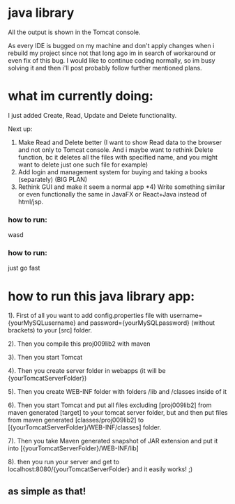 # java library



All the output is shown in the Tomcat console.

As every IDE is bugged on my machine and don't apply changes when i rebuild my project since not that long ago im in search of workaround or even fix of this bug. I would like to continue coding normally, so im busy solving it and then i'll post probably follow further mentioned plans.

# what im currently doing:

I just added Create, Read, Update and Delete functionality.

Next up: 
1) Make Read and Delete better (I want to show Read data to the browser and not only to Tomcat console. And i maybe want to rethink Delete function, bc it deletes all the files with specified name, and you might want to delete just one such file for example)
4) Add login and management system for buying and taking a books (separately) (BIG PLAN)
3) Rethink GUI and make it seem a normal app
*4) Write something similar or even functionally the same in JavaFX or React+Java instead of html/jsp. 

<h3> how to run: </h3>
wasd
<h3> how to run: </h3>
just go fast


# how to run this java library app:


1). First of all you want to add config.properties file with username={yourMySQLusername} and password={yourMySQLpassword} (without brackets) to your [src] folder.


2). Then you compile this proj009lib2 with maven


3). Then you start Tomcat


4). Then you create server folder in webapps (it will be {yourTomcatServerFolder})


5). Then you create WEB-INF folder with folders /lib and /classes inside of it


6). Then you start Tomcat and put all files excluding [proj009lib2] from maven generated [target] to your tomcat server folder, but and then put files from maven generated [classes/proj009lib2] to [{yourTomcatServerFolder}/WEB-INF/classes] folder.


7). Then you take Maven generated snapshot of JAR extension and put it into [{yourTomcatServerFolder}/WEB-INF/lib]


8). then you run your server and get to localhost:8080/{yourTomcatServerFolder} and it easily works! ;)

<h2> as simple as that! </h2>



